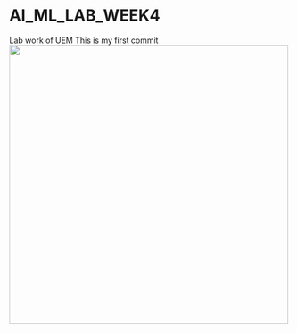 # AI_ML_LAB_WEEK4
Lab work of UEM
This is my first commit
<img src ="https://upload.wikimedia.org/wikipedia/commons/thumb/8/8f/UEM_Logo.jpg/1200px-UEM_Logo.jpg" width="500" height="500">
